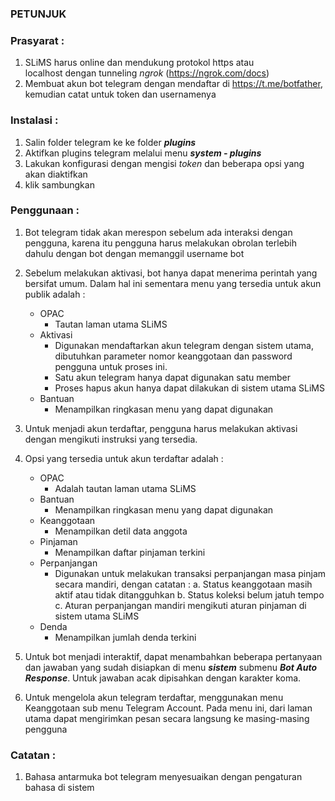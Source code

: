 ### ****PETUNJUK****  
  
### Prasyarat :  
1. SLiMS harus online dan mendukung protokol https atau  
localhost dengan tunneling _ngrok_ (https://ngrok.com/docs)  
2. Membuat akun bot telegram dengan mendaftar di https://t.me/botfather, kemudian catat untuk token dan usernamenya  

### Instalasi :
1. Salin folder telegram ke ke folder _**plugins**_
2. Aktifkan plugins telegram melalui menu _**system - plugins**_
3. Lakukan konfigurasi dengan mengisi _token_ dan beberapa opsi yang akan diaktifkan
4. klik sambungkan

### Penggunaan :
1. Bot telegram tidak akan merespon sebelum ada interaksi dengan pengguna, karena itu pengguna harus melakukan obrolan terlebih dahulu dengan bot dengan memanggil username bot
2. Sebelum melakukan aktivasi, bot hanya dapat menerima perintah yang bersifat umum. Dalam hal ini sementara menu yang tersedia untuk akun publik adalah  :
    - OPAC
        - Tautan laman utama SLiMS
    - Aktivasi
        - Digunakan mendaftarkan akun telegram dengan sistem utama, dibutuhkan parameter nomor keanggotaan dan password pengguna untuk proses ini.
        - Satu akun telegram hanya dapat digunakan satu member
        - Proses hapus akun hanya dapat dilakukan di sistem utama SLiMS
    - Bantuan
        - Menampilkan ringkasan menu yang dapat digunakan
3. Untuk menjadi akun terdaftar, pengguna harus melakukan aktivasi dengan mengikuti instruksi yang tersedia.
4. Opsi yang tersedia untuk akun terdaftar adalah :
    - OPAC
        - Adalah tautan laman utama SLiMS
    - Bantuan
        - Menampilkan ringkasan menu yang dapat digunakan
    - Keanggotaan
        - Menampilkan detil data anggota
    - Pinjaman
        - Menampilkan daftar pinjaman terkini
    - Perpanjangan
        - Digunakan untuk melakukan transaksi perpanjangan masa pinjam secara mandiri, dengan catatan :
          a.  Status keanggotaan masih aktif atau tidak ditangguhkan
          b. Status koleksi belum jatuh tempo
          c. Aturan perpanjangan mandiri mengikuti aturan pinjaman di sistem utama SLiMS
    - Denda
        - Menampilkan jumlah denda terkini

5. Untuk bot menjadi interaktif, dapat menambahkan beberapa pertanyaan dan jawaban yang sudah disiapkan di menu **_sistem_** submenu _**Bot Auto Response**_. Untuk jawaban acak dipisahkan dengan karakter koma.
6. Untuk mengelola akun telegram terdaftar, menggunakan menu Keanggotaan sub menu Telegram Account. Pada menu ini, dari laman utama dapat mengirimkan pesan secara langsung ke masing-masing pengguna
### Catatan :
1. Bahasa antarmuka bot telegram menyesuaikan dengan pengaturan bahasa di sistem
